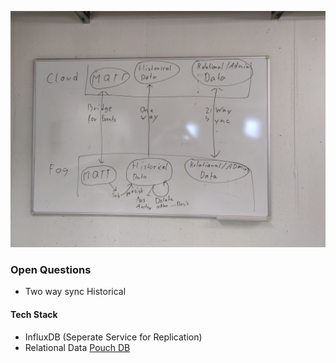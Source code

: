 ![Big Picture](assets/DataPersistence.jpg)
### Open Questions
* Two way sync Historical

#### Tech Stack
* InfluxDB (Seperate Service for Replication)
* Relational Data [Pouch DB](https://pouchdb.com/guides/replication.html)
